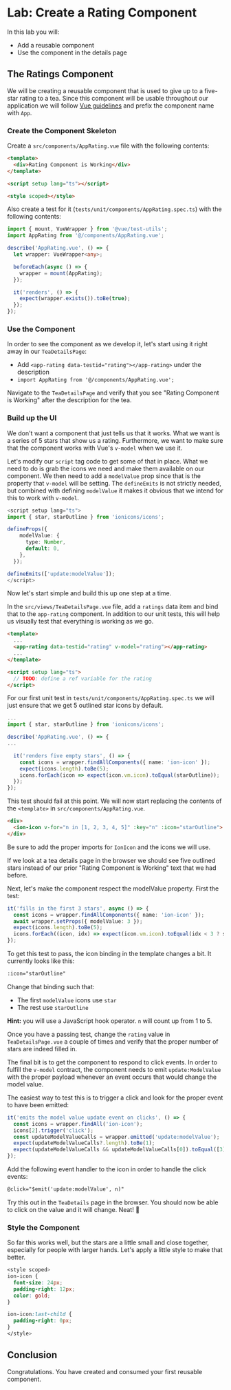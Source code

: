 # Lab: Create a Rating Component

In this lab you will:

- Add a reusable component
- Use the component in the details page

## The Ratings Component

We will be creating a reusable component that is used to give up to a five-star rating to a tea. Since this component will be usable throughout our application we will follow <a href="https://vuejs.org/style-guide/rules-strongly-recommended.html#base-component-names" target="_blank">Vue guidelines</a> and prefix the component name with `App`.

### Create the Component Skeleton

Create a `src/components/AppRating.vue` file with the following contents:

```html
<template>
  <div>Rating Component is Working</div>
</template>

<script setup lang="ts"></script>

<style scoped></style>
```

Also create a test for it (`tests/unit/components/AppRating.spec.ts`) with the following contents:

```typescript
import { mount, VueWrapper } from '@vue/test-utils';
import AppRating from '@/components/AppRating.vue';

describe('AppRating.vue', () => {
  let wrapper: VueWrapper<any>;

  beforeEach(async () => {
    wrapper = mount(AppRating);
  });

  it('renders', () => {
    expect(wrapper.exists()).toBe(true);
  });
});
```

### Use the Component

In order to see the component as we develop it, let's start using it right away in our `TeaDetailsPage`:

- Add `<app-rating data-testid="rating"></app-rating>` under the description
- `import AppRating from '@/components/AppRating.vue';`

Navigate to the `TeaDetailsPage` and verify that you see "Rating Component is Working" after the description for the tea.

### Build up the UI

We don't want a component that just tells us that it works. What we want is a series of 5 stars that show us a rating. Furthermore, we want to make sure that the component works with Vue's `v-model` when we use it.

Let's modify our `script` tag code to get some of that in place. What we need to do is grab the icons we need and make them available on our component. We then need to add a `modelValue` prop since that is the property that `v-model` will be setting. The `defineEmits` is not strictly needed, but combined with defining `modelValue` it makes it obvious that we intend for this to work with `v-model`.

```typescript
<script setup lang="ts">
import { star, starOutline } from 'ionicons/icons';

defineProps({
    modelValue: {
      type: Number,
      default: 0,
    },
  });

defineEmits(['update:modelValue']);
</script>
```

Now let's start simple and build this up one step at a time.

In the `src/views/TeaDetailsPage.vue` file, add a `ratings` data item and bind that to the `app-rating` component. In addition to our unit tests, this will help us visually test that everything is working as we go.

```html
<template>
  ...
  <app-rating data-testid="rating" v-model="rating"></app-rating>
  ...
</template>

<script setup lang="ts">
  // TODO: define a ref variable for the rating
</script>
```

For our first unit test in `tests/unit/components/AppRating.spec.ts` we will just ensure that we get 5 outlined star icons by default.

```typescript
...
import { star, starOutline } from 'ionicons/icons';

describe('AppRating.vue', () => {
...

  it('renders five empty stars', () => {
    const icons = wrapper.findAllComponents({ name: 'ion-icon' });
    expect(icons.length).toBe(5);
    icons.forEach(icon => expect(icon.vm.icon).toEqual(starOutline));
  });
});
```

This test should fail at this point. We will now start replacing the contents of the `<template>` in `src/components/AppRating.vue`.

```html
<div>
  <ion-icon v-for="n in [1, 2, 3, 4, 5]" :key="n" :icon="starOutline"> </ion-icon>
</div>
```

Be sure to add the proper imports for `IonIcon` and the icons we will use.

If we look at a tea details page in the browser we should see five outlined stars instead of our prior "Rating Component is Working" text that we had before.

Next, let's make the component respect the modelValue property. First the test:

```typescript
it('fills in the first 3 stars', async () => {
  const icons = wrapper.findAllComponents({ name: 'ion-icon' });
  await wrapper.setProps({ modelValue: 3 });
  expect(icons.length).toBe(5);
  icons.forEach((icon, idx) => expect(icon.vm.icon).toEqual(idx < 3 ? star : starOutline));
});
```

To get this test to pass, the icon binding in the template changes a bit. It currently looks like this:

```html
:icon="starOutline"
```

Change that binding such that:

- The first `modelValue` icons use `star`
- The rest use `starOutline`

**Hint:** you will use a JavaScript hook operator. `n` will count up from 1 to 5.

Once you have a passing test, change the `rating` value in `TeaDetailsPage.vue` a couple of times and verify that the proper number of stars are indeed filled in.

The final bit is to get the component to respond to click events. In order to fulfill the `v-model` contract, the component needs to emit `update:ModelValue` with the proper payload whenever an event occurs that would change the model value.

The easiest way to test this is to trigger a click and look for the proper event to have been emitted:

```typescript
it('emits the model value update event on clicks', () => {
  const icons = wrapper.findAll('ion-icon');
  icons[2].trigger('click');
  const updateModelValueCalls = wrapper.emitted('update:modelValue');
  expect(updateModelValueCalls?.length).toBe(1);
  expect(updateModelValueCalls && updateModelValueCalls[0]).toEqual([3]);
});
```

Add the following event handler to the icon in order to handle the click events:

```html
@click="$emit('update:modelValue', n)"
```

Try this out in the `TeaDetails` page in the browser. You should now be able to click on the value and it will change. Neat! 🥳

### Style the Component

So far this works well, but the stars are a little small and close together, especially for people with larger hands. Let's apply a little style to make that better.

```css
<style scoped>
ion-icon {
  font-size: 24px;
  padding-right: 12px;
  color: gold;
}

ion-icon:last-child {
  padding-right: 0px;
}
</style>
```

## Conclusion

Congratulations. You have created and consumed your first reusable component.

